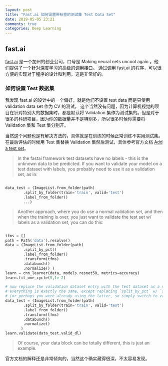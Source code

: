 ```yaml
---
layout: post
title: "Fast.ai 如何设置带标签的测试集 Test Data Set"
date: 2019-05-05 23:21
comments: true
categories: Deep Learning
---
```


## fast.ai 

[fast.ai](https://www.fast.ai/) 是一个加州的创业公司，口号是  Making neural nets uncool again 。他们提供了一个针对深度学习的高级的调用接口。 通过调用 fast.ai 的程序，可以很方便的实现对于程序的设计和利用。这是非常好的。

<!--more-->

### 如何设置 Test  数据集

我发现 fast.ai 的设计中的一个偏好，就是他们不设置 test data 而是只使用 validation data set 作为 CV 的测试。 这个当然没有问题，因为计算机视觉的项目在针对特别大的数据集时，都是默认将 Validation 集作为测试集的。但是对于很多的科研项目，因为你的数据量并不是特别多，所以很多时候你需要将 Validation 集和 Test 集分别开。

当然这个问题也是有解决方法的，具体就是在训练的时候正常训练不实用测试集。在最后评估的时候用 Test 集替换 Validation 集然后测试，具体参考官方文档 [Add a test set](https://docs.fast.ai/data_block.html#Add-a-test-set)。

> In the fastai framework test datasets have no labels - this is the unknown data to be predicted. If you want to validate your model on a test dataset with labels, you probably need to use it as a validation set, as in:

```python

data_test = (ImageList.from_folder(path)
        .split_by_folder(train='train', valid='test')
        .label_from_folder()
        ...)

```

> Another approach, where you do use a normal validation set, and then when the training is over, you just want to validate the test set w/ labels as a validation set, you can do this:

```python

tfms = []
path = Path('data').resolve()
data = (ImageList.from_folder(path)
        .split_by_pct()
        .label_from_folder()
        .transform(tfms)
        .databunch()
        .normalize() ) 
learn = cnn_learner(data, models.resnet50, metrics=accuracy)
learn.fit_one_cycle(5,1e-2)

# now replace the validation dataset entry with the test dataset as a new validation dataset: 
# everything is exactly the same, except replacing `split_by_pct` w/ `split_by_folder` 
# (or perhaps you were already using the latter, so simply switch to valid='test')
data_test = (ImageList.from_folder(path)
        .split_by_folder(train='train', valid='test')
        .label_from_folder()
        .transform(tfms)
        .databunch()
        .normalize()
       ) 
learn.validate(data_test.valid_dl)

```

> Of course, your data block can be totally different, this is just an example.

官方文档的解释还是非常倾向的，当然这个确实藏得很深，不太容易发现。